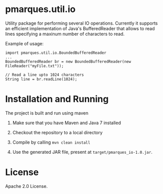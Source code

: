 pmarques.util.io
================

Utility package for performing several IO operations.
Currently it supports an efficient implementation of Java's BufferedReader that allows to read lines specifying a maxinum number of characters to read.

Example of usage:

    import pmarques.util.io.BoundedBufferedReader
    ...
    BoundedBufferedReader br = new BoundedBufferedReader(new FileReader("myFile.txt"));
    
    // Read a line upto 1024 characters
    String line = br.readLine(1024);



Installation and Running
========================

The project is built and run using maven

1. Make sure that you have Maven and Java 7 installed

2. Checkout the repository to a local directory

3. Compile by calling `mvn clean install`

4. Use the generated JAR file, present at `target/pmarques_io-1.0.jar`.


License
=======

Apache 2.0 License.
